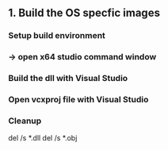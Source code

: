 <!--
SPDX-FileCopyrightText: © 2023 Siemens Healthcare GmbH

SPDX-License-Identifier: MIT
-->

## 1. Build the OS specfic images

### Setup build environment
### -> open x64 studio command window

### Build the dll with Visual Studio
### Open vcxproj file with Visual Studio

### Cleanup
del /s *.dll
del /s *.obj






